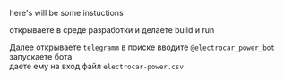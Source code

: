 here's will be some instuctions

открываете в среде разработки и делаете build и run

Далее открываете `telegramm` в поиске вводите `@electrocar_power_bot` запускаете бота  
даете ему на вход файл `electrocar-power.csv` 

